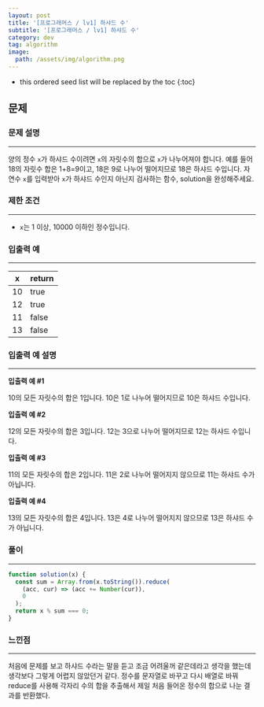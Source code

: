 ```yaml
---
layout: post
title: '[프로그래머스 / lv1] 하샤드 수'
subtitle: '[프로그래머스 / lv1] 하샤드 수'
category: dev
tag: algorithm
image:
  path: /assets/img/algorithm.png
---
```


<!-- prettier-ignore -->
* this ordered seed list will be replaced by the toc
{:toc}

## 문제

### **문제 설명**

---

양의 정수 `x`가 하샤드 수이려면 `x`의 자릿수의 합으로 `x`가 나누어져야 합니다. 예를 들어 18의 자릿수 합은 1+8=9이고, 18은 9로 나누어 떨어지므로 18은 하샤드 수입니다. 자연수 `x`를 입력받아 `x`가 하샤드 수인지 아닌지 검사하는 함수, solution을 완성해주세요.

### 제한 조건

---

- `x`는 1 이상, 10000 이하인 정수입니다.

### 입출력 예

---

| x   | return |
| --- | ------ |
| 10  | true   |
| 12  | true   |
| 11  | false  |
| 13  | false  |

### 입출력 예 설명

---

**입출력 예 #1**

10의 모든 자릿수의 합은 1입니다. 10은 1로 나누어 떨어지므로 10은 하샤드 수입니다.

**입출력 예 #2**

12의 모든 자릿수의 합은 3입니다. 12는 3으로 나누어 떨어지므로 12는 하샤드 수입니다.

**입출력 예 #3**

11의 모든 자릿수의 합은 2입니다. 11은 2로 나누어 떨어지지 않으므로 11는 하샤드 수가 아닙니다.

**입출력 예 #4**

13의 모든 자릿수의 합은 4입니다. 13은 4로 나누어 떨어지지 않으므로 13은 하샤드 수가 아닙니다.

### 풀이

---

```jsx
function solution(x) {
  const sum = Array.from(x.toString()).reduce(
    (acc, cur) => (acc += Number(cur)),
    0
  );
  return x % sum === 0;
}
```

### 느낀점

---

처음에 문제를 보고 하샤드 수라는 말을 듣고 조금 어려울꺼 같은데라고 생각을 했는데 생각보다 그렇게 어렵지 않았던거 같다. 정수를 문자열로 바꾸고 다시 배열로 바꿔 reduce를 사용해 각자리 수의 합을 추출해서 제일 처음 들어온 정수의 합으로 나눈 결과를 반환했다.
